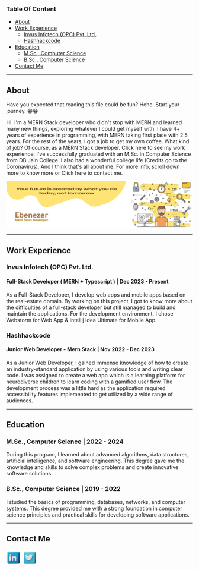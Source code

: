 ### Table Of Content
- [About](#about)
- [Work Experience](#work-experience)
  - [Invus Infotech (OPC) Pvt. Ltd.](#invus-infotech-opc-pvt-ltd)
  - [Hashhackcode](#hashhackcode)
- [Education](#education)
  - [M.Sc., Computer Science](#msc-computer-science--2022---2024)
  - [B.Sc., Computer Science](#bsc-computer-science--2019---2022)
- [Contact Me](#contact-me)

<hr />

## About
Have you expected that reading this file could be fun? 
Hehe. Start your journey. 😁😁

Hi. I'm a MERN Stack developer who didn't stop with MERN and learned many new things, exploring whatever I could get myself with. I have 4+ years of experience in programming, with MERN taking first place with 2.5 years. For the rest of the years, I got a job to get my own coffee. What kind of job? Of course, as a MERN Stack developer. Click here to see my work experience. I've successfully graduated with an M.Sc. in Computer Science from DB Jain College. I also had a wonderful college life (Credits go to the Coronavirus). And I think that's all about me. For more info, scroll down more to know more or Click here to contact me.

<img src="https://raw.githubusercontent.com/ebe-nezer/ebi10sa22/master/assets/banner.svg" />

<hr />

## Work Experience

### Invus Infotech (OPC) Pvt. Ltd.

#### Full-Stack Developer ( MERN + Typescript ) | Dec 2023 - Present

As a Full-Stack Developer, I develop web apps and mobile apps based on the real-estate domain. By working on this project, I got to know more about the difficulties of a full-stack developer but still managed to build and maintain the applications. For the development environment, I chose Webstorm for Web App & Intellij Idea Ultimate for Mobile App.

### Hashhackcode

#### Junior Web Developer - Mern Stack  |  Nov 2022 - Dec 2023

As a Junior Web Developer, I gained immense knowledge of how to create an industry-standard application by using various tools and writing clear code. I was assigned to create a web app which is a learning platform for neurodiverse children to learn coding with a gamified user flow. The development process was a little hard as the application required accessibility features implemented to get utilized by a wide range of audiences.

<hr />

## Education

### M.Sc., Computer Science | 2022 - 2024

During this program, I learned about advanced algorithms, data structures, artificial intelligence, and software engineering. This degree gave me the knowledge and skills to solve complex problems and create innovative software solutions.

### B.Sc., Computer Science | 2019 - 2022

I studied the basics of programming, databases, networks, and computer systems. This degree provided me with a strong foundation in computer science principles and practical skills for developing software applications.

<hr />

## Contact Me


[<img src="https://raw.githubusercontent.com/ebe-nezer/ebi10sa22/master/assets/social-linkedin.png" width="40px" height="40px" />](https://www.linkedin.com/in/ebenezer-j/)
[<img src="https://raw.githubusercontent.com/ebe-nezer/ebi10sa22/master/assets/social-twitter.png" width="40px" height="40px" />](https://x.com/ebenezer___j)
